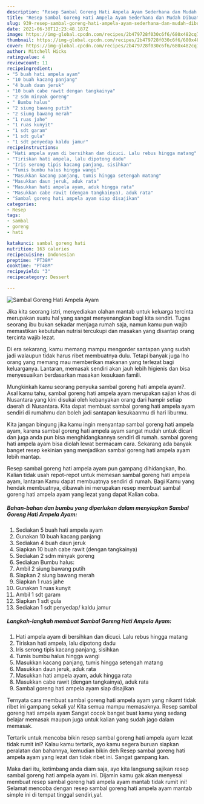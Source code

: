 ```yaml
---
description: "Resep Sambal Goreng Hati Ampela Ayam Sederhana dan Mudah Dibuat"
title: "Resep Sambal Goreng Hati Ampela Ayam Sederhana dan Mudah Dibuat"
slug: 939-resep-sambal-goreng-hati-ampela-ayam-sederhana-dan-mudah-dibuat
date: 2021-06-30T12:23:48.187Z
image: https://img-global.cpcdn.com/recipes/2b479728f030c6f6/680x482cq70/sambal-goreng-hati-ampela-ayam-foto-resep-utama.jpg
thumbnail: https://img-global.cpcdn.com/recipes/2b479728f030c6f6/680x482cq70/sambal-goreng-hati-ampela-ayam-foto-resep-utama.jpg
cover: https://img-global.cpcdn.com/recipes/2b479728f030c6f6/680x482cq70/sambal-goreng-hati-ampela-ayam-foto-resep-utama.jpg
author: Mitchell Hicks
ratingvalue: 4
reviewcount: 11
recipeingredient:
- "5 buah hati ampela ayam"
- "10 buah kacang panjang"
- "4 buah daun jeruk"
- "10 buah cabe rawit dengan tangkainya"
- "2 sdm minyak goreng"
- " Bumbu halus"
- "2 siung bawang putih"
- "2 siung bawang merah"
- "1 ruas jahe"
- "1 ruas kunyit"
- "1 sdt garam"
- "1 sdt gula"
- "1 sdt penyedap kaldu jamur"
recipeinstructions:
- "Hati ampela ayam di bersihkan dan dicuci. Lalu rebus hingga matang"
- "Tiriskan hati ampela, lalu dipotong dadu"
- "Iris serong tipis kacang panjang, sisihkan"
- "Tumis bumbu halus hingga wangi"
- "Masukkan kacang panjang, tumis hingga setengah matang"
- "Masukkan daun jeruk, aduk rata"
- "Masukkan hati ampela ayam, aduk hingga rata"
- "Masukkan cabe rawit (dengan tangkainya), aduk rata"
- "Sambal goreng hati ampela ayam siap disajikan"
categories:
- Resep
tags:
- sambal
- goreng
- hati

katakunci: sambal goreng hati 
nutrition: 163 calories
recipecuisine: Indonesian
preptime: "PT38M"
cooktime: "PT48M"
recipeyield: "3"
recipecategory: Dessert

---
```



![Sambal Goreng Hati Ampela Ayam](https://img-global.cpcdn.com/recipes/2b479728f030c6f6/680x482cq70/sambal-goreng-hati-ampela-ayam-foto-resep-utama.jpg)

Jika kita seorang istri, menyediakan olahan mantab untuk keluarga tercinta merupakan suatu hal yang sangat menyenangkan bagi kita sendiri. Tugas seorang ibu bukan sekadar menjaga rumah saja, namun kamu pun wajib memastikan kebutuhan nutrisi tercukupi dan masakan yang disantap orang tercinta wajib lezat.

Di era  sekarang, kamu memang mampu mengorder santapan yang sudah jadi walaupun tidak harus ribet membuatnya dulu. Tetapi banyak juga lho orang yang memang mau memberikan makanan yang terlezat bagi keluarganya. Lantaran, memasak sendiri akan jauh lebih higienis dan bisa menyesuaikan berdasarkan masakan kesukaan famili. 



Mungkinkah kamu seorang penyuka sambal goreng hati ampela ayam?. Asal kamu tahu, sambal goreng hati ampela ayam merupakan sajian khas di Nusantara yang kini disukai oleh kebanyakan orang dari hampir setiap daerah di Nusantara. Kita dapat membuat sambal goreng hati ampela ayam sendiri di rumahmu dan boleh jadi santapan kesukaanmu di hari liburmu.

Kita jangan bingung jika kamu ingin menyantap sambal goreng hati ampela ayam, karena sambal goreng hati ampela ayam sangat mudah untuk dicari dan juga anda pun bisa menghidangkannya sendiri di rumah. sambal goreng hati ampela ayam bisa diolah lewat bermacam cara. Sekarang ada banyak banget resep kekinian yang menjadikan sambal goreng hati ampela ayam lebih mantap.

Resep sambal goreng hati ampela ayam pun gampang dihidangkan, lho. Kalian tidak usah repot-repot untuk memesan sambal goreng hati ampela ayam, lantaran Kamu dapat membuatnya sendiri di rumah. Bagi Kamu yang hendak membuatnya, dibawah ini merupakan resep membuat sambal goreng hati ampela ayam yang lezat yang dapat Kalian coba.

<!--inarticleads1-->

##### Bahan-bahan dan bumbu yang diperlukan dalam menyiapkan Sambal Goreng Hati Ampela Ayam:

1. Sediakan 5 buah hati ampela ayam
1. Gunakan 10 buah kacang panjang
1. Sediakan 4 buah daun jeruk
1. Siapkan 10 buah cabe rawit (dengan tangkainya)
1. Sediakan 2 sdm minyak goreng
1. Sediakan  Bumbu halus:
1. Ambil 2 siung bawang putih
1. Siapkan 2 siung bawang merah
1. Siapkan 1 ruas jahe
1. Gunakan 1 ruas kunyit
1. Ambil 1 sdt garam
1. Siapkan 1 sdt gula
1. Sediakan 1 sdt penyedap/ kaldu jamur




<!--inarticleads2-->

##### Langkah-langkah membuat Sambal Goreng Hati Ampela Ayam:

1. Hati ampela ayam di bersihkan dan dicuci. Lalu rebus hingga matang
1. Tiriskan hati ampela, lalu dipotong dadu
1. Iris serong tipis kacang panjang, sisihkan
1. Tumis bumbu halus hingga wangi
1. Masukkan kacang panjang, tumis hingga setengah matang
1. Masukkan daun jeruk, aduk rata
1. Masukkan hati ampela ayam, aduk hingga rata
1. Masukkan cabe rawit (dengan tangkainya), aduk rata
1. Sambal goreng hati ampela ayam siap disajikan




Ternyata cara membuat sambal goreng hati ampela ayam yang nikamt tidak ribet ini gampang sekali ya! Kita semua mampu memasaknya. Resep sambal goreng hati ampela ayam Sangat cocok banget buat kamu yang sedang belajar memasak maupun juga untuk kalian yang sudah jago dalam memasak.

Tertarik untuk mencoba bikin resep sambal goreng hati ampela ayam lezat tidak rumit ini? Kalau kamu tertarik, ayo kamu segera buruan siapkan peralatan dan bahannya, kemudian bikin deh Resep sambal goreng hati ampela ayam yang lezat dan tidak ribet ini. Sangat gampang kan. 

Maka dari itu, ketimbang anda diam saja, ayo kita langsung sajikan resep sambal goreng hati ampela ayam ini. Dijamin kamu gak akan menyesal membuat resep sambal goreng hati ampela ayam mantab tidak rumit ini! Selamat mencoba dengan resep sambal goreng hati ampela ayam mantab simple ini di tempat tinggal sendiri,ya!.

